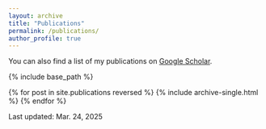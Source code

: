 ```yaml
---
layout: archive
title: "Publications"
permalink: /publications/
author_profile: true
---
```


<!-- {% if author.googlescholar %}
  You can also find my articles on <u><a href="{{author.googlescholar}}">my Google Scholar profile</a>.</u>
{% endif %} -->

You can also find a list of my publications on <a href="https://scholar.google.com/citations?user=UBy9z8wAAAAJ">Google Scholar</a>.

{% include base_path %}

{% for post in site.publications reversed %}
  {% include archive-single.html %}
{% endfor %}

Last updated: Mar. 24, 2025
